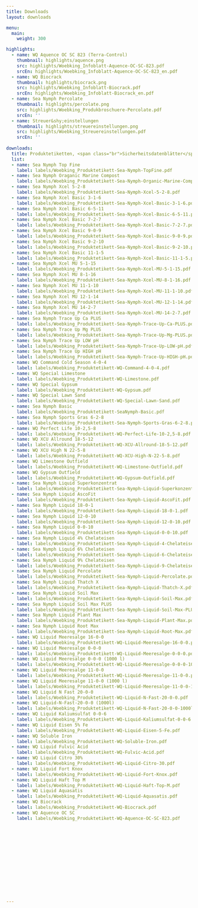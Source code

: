 ```yaml
---
title: Downloads
layout: downloads

menu:
  main:
    weight: 300

highlights:
  - name: WQ Aquence OC SC 823 (Terra-Control)
    thumbnail: highlights/aquence.png
    src: highlights/Woebking_Infoblatt-Aquence-OC-SC-823.pdf
    srcEn: highlights/Woebking_Infoblatt-Aquence-OC-SC-823_en.pdf
  - name: WQ Biocrack
    thumbnail: highlights/biocrack.png
    src: highlights/Woebking_Infoblatt-Biocrack.pdf
    srcEn: highlights/Woebking_Infoblatt-Biocrack_en.pdf
  - name: Sea Nymph Percolate
    thumbnail: highlights/percolate.png
    src: highlights/Woebking_Produkbroschuere-Percolate.pdf
    srcEn: ''
  - name: Streuer&shy;einstellungen
    thumbnail: highlights/streuereinstellungen.png
    src: highlights/Woebking_Streuereinstellungen.pdf
    srcEn: ''
  
downloads:
  title: Produktetiketten, <span class="br">Sicherheitsdatenblätter</span>
  list:
  - name: Sea Nymph Top Fine
    label: labels/Woebking_Produktetikett-Sea-Nymph-TopFine.pdf
  - name: Sea Nymph Oraganic Marine Compost
    label: labels/Woebking_Produktetikett-Sea-Nymph-Organic-Marine-Compost.pdf
  - name: Sea Nymph Xcel 5-2-8
    label: labels/Woebking_Produktetikett-Sea-Nymph-Xcel-5-2-8.pdf
  - name: Sea Nymph Xcel Basic 3-1-6
    label: labels/Woebking_Produktetikett-Sea-Nymph-Xcel-Basic-3-1-6.pdf
  - name: Sea Nymph Xcel Basic 6-5-11
    label: labels/Woebking_Produktetikett-Sea-Nymph-Xcel-Basic-6-5-11.pdf
  - name: Sea Nymph Xcel Basic 7-2-7
    label: labels/Woebking_Produktetikett-Sea-Nymph-Xcel-Basic-7-2-7.pdf
  - name: Sea Nymph Xcel Basic 9-0-9
    label: labels/Woebking_Produktetikett-Sea-Nymph-Xcel-Basic-9-0-9.pdf
  - name: Sea Nymph Xcel Basic 9-2-10
    label: labels/Woebking_Produktetikett-Sea-Nymph-Xcel-Basic-9-2-10.pdf
  - name: Sea Nymph Xcel Basic 11-1-5
    label: labels/Woebking_Produktetikett-Sea-Nymph-Xcel-Basic-11-1-5.pdf
  - name: Sea Nymph Xcel MU 5-1-15
    label: labels/Woebking_Produktetikett-Sea-Nymph-Xcel-MU-5-1-15.pdf
  - name: Sea Nymph Xcel MU 8-1-16
    label: labels/Woebking_Produktetikett-Sea-Nymph-Xcel-MU-8-1-16.pdf
  - name: Sea Nymph Xcel MU 11-1-10
    label: labels/Woebking_Produktetikett-Sea-Nymph-Xcel-MU-11-1-10.pdf
  - name: Sea Nymph Xcel MU 12-1-14
    label: labels/Woebking_Produktetikett-Sea-Nymph-Xcel-MU-12-1-14.pdf
  - name: Sea Nymph Xcel MU 14-2-7
    label: labels/Woebking_Produktetikett-Sea-Nymph-Xcel-MU-14-2-7.pdf
  - name: Sea Nymph Trace Up Ca PLUS
    label: labels/Woebking_Produktetikett-Sea-Nymph-Trace-Up-Ca-PLUS.pdf
  - name: Sea Nymph Trace Up Mg PLUS
    label: labels/Woebking_Produktetikett-Sea-Nymph-Trace-Up-Mg-PLUS.pdf
  - name: Sea Nymph Trace Up LOW pH
    label: labels/Woebking_Produktetikett-Sea-Nymph-Trace-Up-LOW-pH.pdf
  - name: Sea Nymph Trace Up HIGH pH
    label: labels/Woebking_Produktetikett-Sea-Nymph-Trace-Up-HIGH-pH.pdf
  - name: WQ Command Cold Season 4-0-4
    label: labels/Woebking_Produktetikett-WQ-Command-4-0-4.pdf
  - name: WQ Special Limestone
    label: labels/Woebking_Produktetikett-WQ-Limestone.pdf
  - name: WQ Special Gypsum
    label: labels/Woebking_Produktetikett-WQ-Gypsum.pdf
  - name: WQ Special Lawn Sand
    label: labels/Woebking_Produktetikett-WQ-Special-Lawn-Sand.pdf
  - name: Sea Nymph Basic
    label: labels/Woebking_Produktetikett-SeaNymph-Basic.pdf
  - name: Sea Nymph Sports Gras 6-2-8
    label: labels/Woebking_Produktetikett-Sea-Nymph-Sports-Gras-6-2-8.pdf
  - name: WQ Perfect Life 10-2,5-8
    label: labels/Woebking_Produktetikett-WQ-Perfect-Life-10-2,5-8.pdf
  - name: WQ XCU Allround 18-5-12
    label: labels/Woebking_Produktetikett-WQ-XCU-Allround-18-5-12.pdf
  - name: WQ XCU High N 22-5-8
    label: labels/Woebking_Produktetikett-WQ-XCU-High-N-22-5-8.pdf
  - name: WQ Limestone Outfield
    label: labels/Woebking_Produktetikett-WQ-Limestone-Outfield.pdf
  - name: WQ Gypsum Outfield
    label: labels/Woebking_Produktetikett-WQ-Gypsum-Outfield.pdf
  - name: Sea Nymph Liquid Superkonzentrat
    label: labels/Woebking_Produktetikett-Sea-Nymph-Liquid-Superkonzentrat.pdf
  - name: Sea Nymph Liquid AscoFit
    label: labels/Woebking_Produktetikett-Sea-Nymph-Liquid-AscoFit.pdf
  - name: Sea Nymph Liquid 18-0-1
    label: labels/Woebking_Produktetikett-Sea-Nymph-Liquid-18-0-1.pdf
  - name: Sea Nymph Liquid 12-0-10
    label: labels/Woebking_Produktetikett-Sea-Nymph-Liquid-12-0-10.pdf
  - name: Sea Nymph Liquid 0-0-10
    label: labels/Woebking_Produktetikett-Sea-Nymph-Liquid-0-0-10.pdf
  - name: Sea Nymph Liquid 4% Chelateisen
    label: labels/Woebking_Produktetikett-Sea-Nymph-Liquid-4-Chelateisen.pdf
  - name: Sea Nymph Liquid 6% Chelateisen
    label: labels/Woebking_Produktetikett-Sea-Nymph-Liquid-6-Chelateisen.pdf
  - name: Sea Nymph Liquid 9% Chelateisen
    label: labels/Woebking_Produktetikett-Sea-Nymph-Liquid-9-Chelateisen.pdf
  - name: Sea Nymph Liquid Percolate
    label: labels/Woebking_Produktetikett-Sea-Nymph-Liquid-Percolate.pdf
  - name: Sea Nymph Liquid Thatch X
    label: labels/Woebking_Produktetikett-Sea-Nymph-Liquid-Thatch-X.pdf
  - name: Sea Nymph Liquid Soil Max
    label: labels/Woebking_Produktetikett-Sea-Nymph-Liquid-Soil-Max.pdf
  - name: Sea Nymph Liquid Soil Max PLUS
    label: labels/Woebking_Produktetikett-Sea-Nymph-Liquid-Soil-Max-PLUS.pdf
  - name: Sea Nymph Liquid Plant Max
    label: labels/Woebking_Produktetikett-Sea-Nymph-Liquid-Plant-Max.pdf
  - name: Sea Nymph Liquid Root Max
    label: labels/Woebking_Produktetikett-Sea-Nymph-Liquid-Root-Max.pdf
  - name: WQ Liquid Meeresalge 16-0-0
    label: labels/Woebking_Produktetikett-WQ-Liquid-Meeresalge-16-0-0.pdf
  - name: WQ Liquid Meeresalge 0-0-0
    label: labels/Woebking_Produktetikett-WQ-Liquid-Meeresalge-0-0-0.pdf
  - name: WQ Liquid Meeresalge 0-0-0 (1000 l)
    label: labels/Woebking_Produktetikett-WQ-Liquid-Meeresalge-0-0-0-1000l.pdf
  - name: WQ Liquid Meeresalge 11-0-0
    label: labels/Woebking_Produktetikett-WQ-Liquid-Meeresalge-11-0-0.pdf
  - name: WQ Liquid Meeresalge 11-0-0 (1000 l)
    label: labels/Woebking_Produktetikett-WQ-Liquid-Meeresalge-11-0-0-1000l.pdf
  - name: WQ Liquid N Fast 20-0-0
    label: labels/Woebking_Produktetikett-WQ-Liquid-N-Fast-20-0-0.pdf
  - name: WQ Liquid-N-Fast-20-0-0 (1000l)
    label: labels/Woebking_Produktetikett-WQ-Liquid-N-Fast-20-0-0-1000l.pdf
  - name: WQ Liquid Kaliumsulfat 0-0-6
    label: labels/Woebking_Produktetikett-WQ-Liquid-Kaliumsulfat-0-0-6.pdf
  - name: WQ Liquid Eisen 5% Fe
    label: labels/Woebking_Produktetikett-WQ-Liquid-Eisen-5-Fe.pdf
  - name: WQ Soluble Iron
    label: labels/Woebking_Produktetikett-WQ-Soluble-Iron.pdf
  - name: WQ Liquid Fulvic Acid
    label: labels/Woebking_Produktetikett-WQ-Fulvic-Acid.pdf
  - name: WQ Liquid Citro 30%
    label: labels/Woebking_Produktetikett-WQ-Liquid-Citro-30.pdf
  - name: WQ Liquid Fort Knox
    label: labels/Woebking_Produktetikett-WQ-Liquid-Fort-Knox.pdf
  - name: WQ Liquid Haft Top M
    label: labels/Woebking_Produktetikett-WQ-Liquid-Haft-Top-M.pdf
  - name: WQ Liquid Aquasatis
    label: labels/Woebking_Produktetikett-WQ-Liquid-Aquasatis.pdf
  - name: WQ Biocrack
    label: labels/Woebking_Produktetikett-WQ-Biocrack.pdf
  - name: WQ Aquence OC SC
    label: labels/Woebking_Produktetikett-WQ-Aquence-OC-SC-823.pdf















---
```

